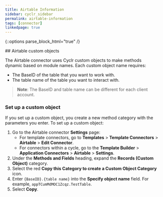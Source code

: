 ```yaml
---
title: Airtable Information
sidebar: cyclr_sidebar
permalink: airtable-information
tags: [connector]
linkedpage: true
---
```

{::options parse_block_html="true" /}
<section class="card">
## Airtable custom objects

The Airtable connector uses Cyclr custom objects to make methods dynamic based on module names. Each custom object name requires:

*   The BaseID of the table that you want to work with.
*   The table name of the table you want to interact with.

> **Note**: The BaseID and table name can be different for each client account.

### Set up a custom object

If you set up a custom object, you create a new method category with the parameters you enter. To set up a custom object:

1. Go to the Airtable connector **Settings** page:
    - For template connectors, go to **Templates** > **Template Connectors** > **Airtable** > **Edit Connector**.
    - For connectors within a cycle, go to the **Template Builder** > **Application Connectors** > **Airtable** > **Settings**.
2. Under the **Methods and Fields** heading, expand the **Records (Custom Object)** category.
3. Select the red **Copy this Category to create a Custom Object Category** icon.
4. Enter `{BaseID}.{table name}` into the **Specify object name** field. For example, `appTCumMdMOC1Zcqz.TestTable`.
5. Select **Copy**.


</section>
